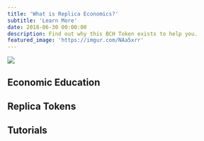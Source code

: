 ```yaml
---
title: 'What is Replica Economics?'
subtitle: 'Learn More'
date: 2018-06-30 00:00:00
description: Find out why this BCH Token exists to help you.
featured_image: 'https://imgur.com/NAa5xrr'
---
```


![](https://imgur.com/iNyZ8W2)

## Economic Education

## Replica Tokens

## Tutorials

